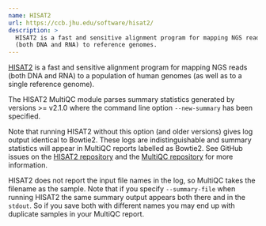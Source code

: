 ```yaml
---
name: HISAT2
url: https://ccb.jhu.edu/software/hisat2/
description: >
  HISAT2 is a fast and sensitive alignment program for mapping NGS reads
  (both DNA and RNA) to reference genomes.
---
```


[HISAT2](https://ccb.jhu.edu/software/hisat2/)
is a fast and sensitive alignment program for mapping NGS reads
(both DNA and RNA) to a population of human genomes (as well as to a
single reference genome).

The HISAT2 MultiQC module parses summary statistics generated by
versions >= v2.1.0 where the command line option `--new-summary`
has been specified.

Note that running HISAT2 without this option (and older versions)
gives log output identical to Bowtie2. These logs are indistinguishable
and summary statistics will appear in MultiQC reports labelled as Bowtie2.
See GitHub issues on the [HISAT2 repository](https://github.com/infphilo/hisat2/issues/48)
and the [MultiQC repository](https://github.com/MultiQC/MultiQC/issues/221)
for more information.

HISAT2 does not report the input file names in the log, so MultiQC
takes the filename as the sample. Note that if you specify
`--summary-file` when running HISAT2 the same summary output
appears both there and in the `stdout`. So if you save both with
different names you may end up with duplicate samples in your
MultiQC report.
